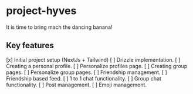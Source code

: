 # project-hyves
It is time to bring mach the dancing banana!

## Key features
[x] Initial project setup (NextJs + Tailwind)
[ ] Drizzle implementation.
[ ] Creating a personal profile.
[ ] Personalize profiles page.
[ ] Creating group pages.
[ ] Personalize group pages.
[ ] Friendship management.
[ ] Friendship based feed.
[ ] 1 to 1 chat functionality.
[ ] Group chat functionality.
[ ] Post management.
[ ] Emoji management.
 
